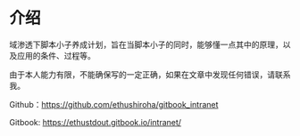 # 介绍

域渗透下脚本小子养成计划，旨在当脚本小子的同时，能够懂一点其中的原理，以及应用的条件、过程等。

由于本人能力有限，不能确保写的一定正确，如果在文章中发现任何错误，请联系我。



Github：https://github.com/ethushiroha/gitbook_intranet

Gitbook: https://ethustdout.gitbook.io/intranet/





